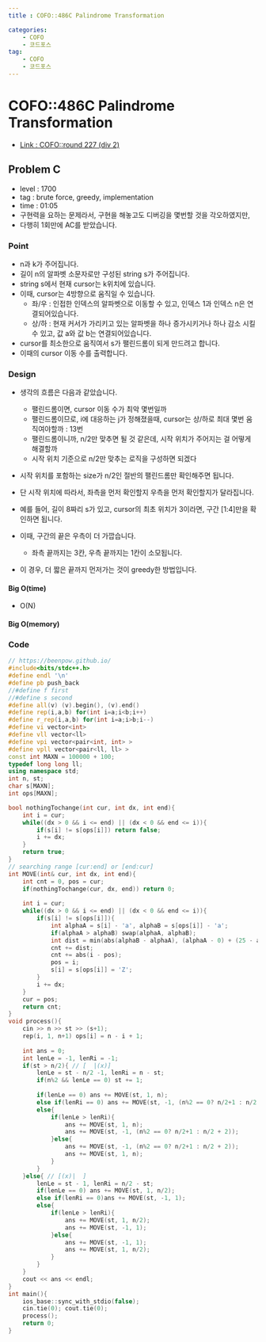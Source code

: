 ```yaml
---
title : COFO::486C Palindrome Transformation

categories:
    - COFO
    - 코드포스
tag:
    - COFO
    - 코드포스
---
```

# COFO::486C Palindrome Transformation
- [Link : COFO::round 227 (div 2)](https://codeforces.com/problemset/problem/486/C)

## Problem C

- level : 1700
- tag : brute force, greedy, implementation
- time : 01:05
- 구현력을 요하는 문제라서, 구현을 해놓고도 디버깅을 몇번할 것을 각오하였지만,
- 다행히 1회만에 AC를 받았습니다.

### Point
- n과 k가 주어집니다.
- 길이 n의 알파벳 소문자로만 구성된 string s가 주어집니다.
- string s에서 현재 cursor는 k위치에 있습니다.
- 이때, cursor는 4방향으로 움직일 수 있습니다.
  - 좌/우 : 인접한 인덱스의 알파벳으로 이동할 수 있고, 인덱스 1과 인덱스 n은 연결되어있습니다.
  - 상/하 : 현재 커서가 가리키고 있는 알파벳을 하나 증가시키거나 하나 감소 시킬 수 있고, 값 a와 값 b는 연결되어있습니다.
- cursor를 최소한으로 움직여서 s가 팰린드롬이 되게 만드려고 합니다.
- 이때의 cursor 이동 수를 출력합니다.

### Design
- 생각의 흐름은 다음과 같았습니다.
  - 팰린드롬이면, cursor 이동 수가 최악 몇번일까
  - 팰린드롬이므로, i에 대응하는 j가 정해졌을때, cursor는 상/하로 최대 몇번 움직여야할까 : 13번
  - 팰린드롬이니까, n/2만 맞추면 될 것 같은데, 시작 위치가 주어지는 걸 어떻게 해결할까
  - 시작 위치 기준으로 n/2만 맞추는 로직을 구성하면 되겠다

- 시작 위치를 포함하는 size가 n/2인 절반의 팰린드롬만 확인해주면 됩니다.
- 단 시작 위치에 따라서, 좌측을 먼저 확인할지 우측을 먼저 확인할지가 달라집니다.
- 예를 들어, 길이 8짜리 s가 있고, cursor의 최초 위치가 3이라면, 구간 [1:4]만을 확인하면 됩니다.
- 이때, 구간의 끝은 우측이 더 가깝습니다. 
  - 좌측 끝까지는 3칸, 우측 끝까지는 1칸이 소모됩니다.
- 이 경우, 더 짧은 끝까지 먼저가는 것이 greedy한 방법입니다.

#### Big O(time)
- O(N)

#### Big O(memory)

### Code

```cpp
// https://beenpow.github.io/
#include<bits/stdc++.h>
#define endl '\n'
#define pb push_back
//#define f first
//#define s second
#define all(v) (v).begin(), (v).end()
#define rep(i,a,b) for(int i=a;i<b;i++)
#define r_rep(i,a,b) for(int i=a;i>b;i--)
#define vi vector<int>
#define vll vector<ll>
#define vpi vector<pair<int, int> >
#define vpll vector<pair<ll, ll> >
const int MAXN = 100000 + 100;
typedef long long ll;
using namespace std;
int n, st;
char s[MAXN];
int ops[MAXN];

bool nothingTochange(int cur, int dx, int end){
    int i = cur;
    while((dx > 0 && i <= end) || (dx < 0 && end <= i)){
        if(s[i] != s[ops[i]]) return false;
        i += dx;
    }
    return true;
}
// searching range [cur:end] or [end:cur]
int MOVE(int& cur, int dx, int end){
    int cnt = 0, pos = cur;
    if(nothingTochange(cur, dx, end)) return 0;
    
    int i = cur;
    while((dx > 0 && i <= end) || (dx < 0 && end <= i)){
        if(s[i] != s[ops[i]]){
            int alphaA = s[i] - 'a', alphaB = s[ops[i]] - 'a';
            if(alphaA > alphaB) swap(alphaA, alphaB);
            int dist = min(abs(alphaB - alphaA), (alphaA - 0) + (25 - alphaB) + 1);
            cnt += dist;
            cnt += abs(i - pos);
            pos = i;
            s[i] = s[ops[i]] = 'Z';
        }
        i += dx;
    }
    cur = pos;
    return cnt;
}
void process(){
    cin >> n >> st >> (s+1);
    rep(i, 1, n+1) ops[i] = n - i + 1;
    
    int ans = 0;
    int lenLe = -1, lenRi = -1;
    if(st > n/2){ // [  |(x)]
        lenLe = st - n/2 -1, lenRi = n - st;
        if(n%2 && lenLe == 0) st += 1;
        
        if(lenLe == 0) ans += MOVE(st, 1, n);
        else if(lenRi == 0) ans += MOVE(st, -1, (n%2 == 0? n/2+1 : n/2 + 2));
        else{
            if(lenLe > lenRi){
                ans += MOVE(st, 1, n);
                ans += MOVE(st, -1, (n%2 == 0? n/2+1 : n/2 + 2));
            }else{
                ans += MOVE(st, -1, (n%2 == 0? n/2+1 : n/2 + 2));
                ans += MOVE(st, 1, n);
            }
        }
    }else{ // [(x)|  ]
        lenLe = st - 1, lenRi = n/2 - st;
        if(lenLe == 0) ans += MOVE(st, 1, n/2);
        else if(lenRi == 0)ans += MOVE(st, -1, 1);
        else{
            if(lenLe > lenRi){
                ans += MOVE(st, 1, n/2);
                ans += MOVE(st, -1, 1);
            }else{
                ans += MOVE(st, -1, 1);
                ans += MOVE(st, 1, n/2);
            }
        }
    }
    cout << ans << endl;
}
int main(){
    ios_base::sync_with_stdio(false);
    cin.tie(0); cout.tie(0);
    process();
    return 0;
}
```

